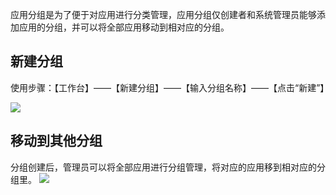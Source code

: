 应用分组是为了便于对应用进行分类管理，应用分组仅创建者和系统管理员能够添加应用的分组，并可以将全部应用移动到相对应的分组。

## 新建分组
使用步骤：【工作台】——【新建分组】——【输入分组名称】——【点击“新建”】

![](../img/4-1-2i1.png)

## 移动到其他分组
分组创建后，管理员可以将全部应用进行分组管理，将对应的应用移到相对应的分组里。
![](../img/4-1-2i2.gif)


